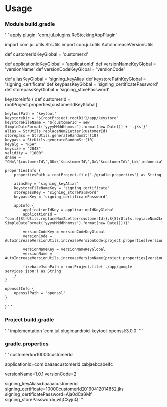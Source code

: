 # Usage
### Module build.gradle
'''
apply plugin: 'com.jul.plugins.ReStockingAppPlugin'

import com.jul.utils.StrUtils
import com.jul.utils.AutoIncreaseVersionUtils

def customerIdKeyGlobal = 'customerId'

def applicationIdKeyGlobal = 'applicationId'
def versionNameKeyGlobal = 'versionName'
def versionCodeKeyGlobal = 'versionCode'

def aliasKeyGlobal = 'signing_keyAlias'
def keystorePathKeyGlobal = 'signing_certificate'
def keypassKeyGlobal = 'signing_certificatePassword'
def storepassKeyGlobal = 'signing_storePassword'

keystoreInfo {
    def customerId = rootProject.properties[customerIdKeyGlobal]

    keytoolPath = 'keytool'
    keystoreDir = "${rootProject.rootDir}/app/keystore"
    keystoreFileName = "${customerId + new SimpleDateFormat('yyyyMMddhhmmss').format(new Date()) + '.jks'}"
    alias = StrUtils.replaceNum2Letter(customerId)
    storepass = StrUtils.generateRandomStr(10)
    keypass = StrUtils.generateRandomStr(10)
    keyalg = "RSA"
    keysize = "2048"
    validity = "1000"
    dname = "CN=\'$customerId\',OU=\'$customerId\',O=\'$customerId\',L=\'indonesia\',ST=\'indonesia\',C=\'62\'"

    propertiesInfo {
        propertiesPath = rootProject.file('./gradle.properties') as String

        aliasKey = 'signing_keyAlias'
        keystoreFileNameKey = 'signing_certificate'
        storepassKey = 'signing_storePassword'
        keypassKey = 'signing_certificatePassword'

        appInfo {
            applicationIdKey = applicationIdKeyGlobal
            applicationId = "com.${StrUtils.replaceNum2Letter(customerId)}.${StrUtils.replaceNum2Letter(new SimpleDateFormat('yyyyMMddhhmmss').format(new Date()))}"

            versionCodeKey = versionCodeKeyGlobal
            versionCode = AutoIncreaseVersionUtils.increaseVersionCode(project.properties[versionCodeKeyGlobal])

            versionNameKey = versionNameKeyGlobal
            versionName = AutoIncreaseVersionUtils.increaseVersionName(project.properties[versionNameKeyGlobal])

            firebaseJsonPath = rootProject.file('./app/google-services.json') as String
        }
    }

    opensslInfo {
        opensslPath = 'openssl'
    }
}
'''

### Project build.gradle
'''
implementation 'com.jul.plugin:android-keytool-openssl:3.0.0'
'''


### gradle.properties
'''
customerId=10000customerId

applicationId=com.baaaacustomerid.cabjaebcabeifc

versionName=1.0.1
versionCode=2

signing_keyAlias=baaaacustomerid
signing_certificate=10000customerId20190412014852.jks
signing_certificatePassword=Aja0dCaGMf
signing_storePassword=jwtjC3yjuQ
'''